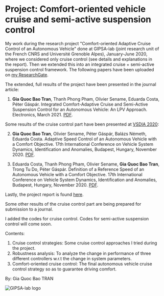 # Project: Comfort-oriented vehicle cruise and semi-active suspension control
My work during the research project "Comfort-oriented Adaptive Cruise Control of an Autonomous Vehicle" done at GIPSA-lab (joint research unit of the French CNRS and Université Grenoble Alpes), January-June 2020, where we considered only cruise control (see details and explanations in the report). Then we extended this into an integrated cruise + semi-active suspension control framework. The following papers have been uploaded on [my ResearchGate](https://www.researchgate.net/profile/Gia_Quoc_Bao_Tran).

The extended, full results of the project have been presented in the journal article:

1. **Gia Quoc Bao Tran**, Thanh Phong Pham, Olivier Sename, Eduarda Costa, Péter Gáspár. Integrated Comfort-Adaptive Cruise and Semi-Active Suspension Control for an Autonomous Vehicle: An LPV Approach. Electronics, March 2021. [PDF](https://www.mdpi.com/2079-9292/10/7/813). 

Some results of the cruise control part have been presented at [VSDIA 2020](http://vsdia.bme.hu/):

2. **Gia Quoc Bao Tran**, Olivier Sename, Péter Gáspár, Balázs Németh, Eduarda Costa. Adaptive Speed Control of an Autonomous Vehicle with a Comfort Objective. 17th International Conference on Vehicle System Dynamics, Identification and Anomalies, Budapest, Hungary, November 2020. [PDF](https://www.researchgate.net/publication/346397091_Adaptive_Speed_Control_of_an_Autonomous_Vehicle_with_a_Comfort_Objective). 

3. Eduarda Costa, Thanh Phong Pham, Olivier Sename, **Gia Quoc Bao Tran**, Trong Tu Do, Péter Gáspár. Definition of a Reference Speed of an Autonomous Vehicle with a Comfort Objective. 17th International Conference on Vehicle System Dynamics, Identification and Anomalies, Budapest, Hungary, November 2020. [PDF](https://www.researchgate.net/publication/346674072_Definition_of_a_Reference_Speed_of_an_Autonomous_Vehicle_with_a_Comfort_Objective).

Lastly, the project report is found [here](https://www.researchgate.net/publication/343699832_Adaptive_Speed_Control_of_an_Autonomous_Vehicle_with_a_Comfort_Objective).

Some other results of the cruise control part are being prepared for submission to a journal. 

I added the codes for cruise control. Codes for semi-active suspension control will come soon.

Contents:
1. Cruise control strategies: Some cruise control approaches I tried during the project.
2. Robustness analysis: To analyze the change in performance of three different controllers w.r.t the change in system parameters.
3. Comfort-oriented cruise control: The final autonomous vehicle cruise control strategy so as to guarantee driving comfort.

By: Gia Quoc Bao TRAN 

![GIPSA-lab logo](https://github.com/TRAN-Gia-Quoc-Bao/Project-Comfort-Vehicle-Control/blob/main/logoGIPSA.jpg)
